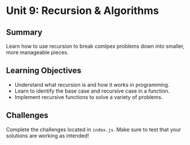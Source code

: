 # Unit 9: Recursion & Algorithms

## Summary

Learn how to use recursion to break comlpex problems down into smaller, more manageable pieces.

## Learning Objectives

- Understand what recursion is and how it works in programming.
- Learn to identify the base case and recursive case in a function.
- Implement recursive functions to solve a variety of problems.

## Challenges

Complete the challenges located in `index.js`. Make sure to test that your solutions are working as intended!
